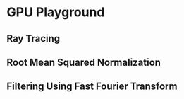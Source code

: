 # GPU Playground

## Ray Tracing

## Root Mean Squared Normalization

## Filtering Using Fast Fourier Transform